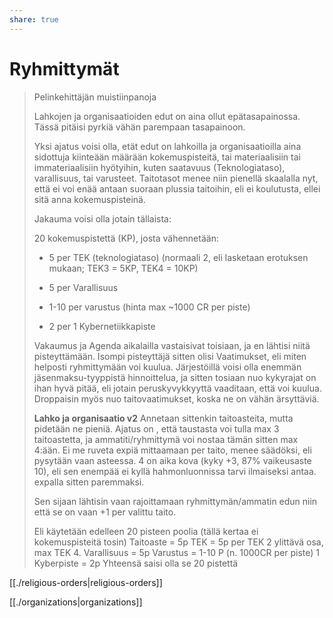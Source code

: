 ```yaml
---
share: true
---
```

# Ryhmittymät

> Pelinkehittäjän muistiinpanoja
>
> Lahkojen ja organisaatioiden edut on aina ollut epätasapainossa. Tässä pitäisi pyrkiä vähän parempaan tasapainoon.
>
> Yksi ajatus voisi olla, etät edut on lahkoilla ja organisaatioilla aina sidottuja kiinteään määrään kokemuspisteitä, tai materiaalisiin tai immateriaalisiin hyötyihin, kuten saatavuus (Teknologiataso), varallisuus, tai varusteet. Taitotasot menee niin pienellä skaalalla nyt, että ei voi enää antaan suoraan plussia taitoihin, eli ei koulutusta, ellei sitä anna kokemuspisteinä.
>
> Jakauma voisi olla jotain tällaista:
>
> 20 kokemuspistettä (KP), josta vähennetään:
>
> - 5 per TEK (teknologiataso) (normaali 2, eli lasketaan erotuksen mukaan; TEK3 = 5KP, TEK4 = 10KP)
>
> - 5 per Varallisuus
>
> - 1-10 per varustus (hinta max ~1000 CR per piste)
>
> - 2 per 1 Kybernetiikkapiste
>
> Vakaumus ja Agenda aikalailla vastaisivat toisiaan, ja en lähtisi niitä pisteyttämään. Isompi pisteyttäjä sitten olisi Vaatimukset, eli miten helposti ryhmittymään voi kuulua. Järjestöillä voisi olla enemmän jäsenmaksu-tyyppistä hinnoittelua, ja sitten tosiaan nuo kykyrajat on ihan hyvä pitää, eli jotain peruskyvykkyyttä vaaditaan, että voi kuulua. Droppaisin myös nuo taitovaatimukset, koska ne on vähän ärsyttäviä.
> 
> **Lahko ja organisaatio v2**
> Annetaan sittenkin taitoasteita, mutta pidetään ne pieniä. Ajatus on , että taustasta voi tulla max 3 taitoastetta, ja ammatiti/ryhmittymä voi nostaa tämän sitten max 4:ään. Ei me ruveta expiä mittaamaan per taito, menee säädöksi, eli pysytään vaan asteessa. 4 on aika kova (kyky +3, 87% vaikeusaste 10), eli sen enempää ei kyllä hahmonluonnissa tarvi ilmaiseksi antaa. expalla sitten paremmaksi.
> 
> Sen sijaan lähtisin vaan rajoittamaan ryhmittymän/ammatin edun niin että se on vaan +1 per valittu taito.
> 
> Eli käytetään edelleen 20 pisteen poolia (tällä kertaa ei kokemuspisteitä tosin)
> Taitoaste = 5p
> TEK = 5p per TEK 2 ylittävä osa, max TEK 4.
> Varallisuus = 5p
> Varustus = 1-10 P (n. 1000CR per piste)
> 1 Kyberpiste = 2p
> Yhteensä saisi olla se 20 pistettä

[[./religious-orders|religious-orders]]

[[./organizations|organizations]]